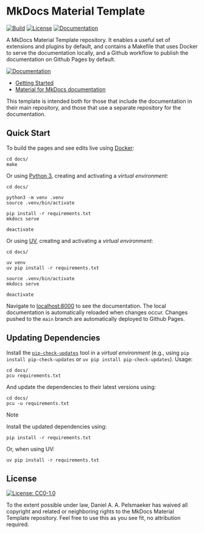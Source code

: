 # MkDocs Material Template
[![Build][github-build-badge]][github-build]
[![License][license-badge]][license]
[![Documentation][documentation-badge]][documentation]

A MkDocs Material Template repository. It enables a useful set of extensions and plugins by default, and contains a Makefile that uses Docker to serve the documentation locally, and a Github workflow to publish the documentation on Github Pages by default.

[![Documentation][documentation-button]][documentation]

- [Getting Started][documentation]
- [Material for MkDocs documentation](https://squidfunk.github.io/mkdocs-material/)

This template is intended both for those that include the documentation in their main repository, and those that use a separate repository for the documentation.


## Quick Start
To build the pages and see edits live using [Docker](https://www.docker.com/):

```shell
cd docs/
make
```

Or using [Python 3](https://www.python.org/), creating and activating a _virtual environment_:

```shell
cd docs/

python3 -m venv .venv
source .venv/bin/activate

pip install -r requirements.txt
mkdocs serve

deactivate
```

Or using [UV](https://docs.astral.sh/uv/), creating and activating a _virtual environment_:

```shell
cd docs/

uv venv
uv pip install -r requirements.txt

source .venv/bin/activate
mkdocs serve

deactivate
```

Navigate to [localhost:8000](http://localhost:8000/) to see the documentation.
The local documentation is automatically reloaded when changes occur.
Changes pushed to the `main` branch are automatically deployed to Github Pages.


## Updating Dependencies
Install the [`pip-check-updates`](https://pypi.org/project/pip-check-updates/) tool in a _virtual environment_ (e.g., using `pip install pip-check-updates` or `uv pip install pip-check-updates`). Usage:

```shell
cd docs/
pcu requirements.txt
```

And update the dependencies to their latest versions using:

```shell
cd docs/
pcu -u requirements.txt
```

> [!NOTE]
> Install the updated dependencies using:
>
> ```shell
> pip install -r requirements.txt
> ```
>
> Or, when using UV:
>
> ```shell
> uv pip install -r requirements.txt
> ```


## License
[![License: CC0-1.0](https://licensebuttons.net/p/zero/1.0/88x31.png)](http://creativecommons.org/publicdomain/zero/1.0/)

To the extent possible under law, Daniel A. A. Pelsmaeker has waived all copyright and related or neighboring rights to the MkDocs Material Template repository. Feel free to use this as you see fit, no attribution required.

[github-build-badge]: https://img.shields.io/github/actions/workflow/status/Virtlink/mkdocs-material-template/documentation.yml
[github-build]: https://github.com/Virtlink/mkdocs-material-template/actions
[license-badge]: https://img.shields.io/github/license/Virtlink/mkdocs-material-template
[license]: https://github.com/Virtlink/mkdocs-material-template/blob/master/LICENSE
[documentation-badge]: https://img.shields.io/badge/docs-latest-brightgreen
[documentation]: https://pelsmaeker.net/mkdocs-material-template/
[documentation-button]: https://img.shields.io/badge/Documentation-blue?style=for-the-badge&logo=googledocs&logoColor=white
